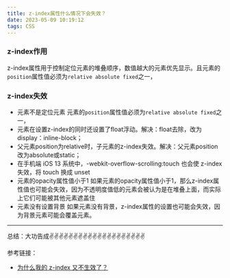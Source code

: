 ```yaml
---
title: z-index属性什么情况下会失效？
date: 2023-05-09 10:19:12
tags: CSS
---
```


<meta name="referrer" content="no-referrer"/>

### z-index作用
z-index属性用于控制定位元素的堆叠顺序，数值越大的元素优先显示。且元素的`position`属性值必须为`relative absolute fixed`之一，

### z-index失效

* 元素不是定位元素
元素的`position`属性值必须为`relative absolute fixed`之一，
* 元素在设置z-index的同时还设置了float浮动。解决：float去除，改为display：inline-block；
* 父元素position为relative时，子元素的z-index失效。解决：父元素position改为absolute或static；
* 在手机端 iOS 13 系统中，-webkit-overflow-scrolling:touch 也会使 z-index 失效，将 touch 换成 unset
* 元素的opacity属性值小于1
如果元素的opacity属性值小于1，那么z-index属性值也可能会失效，因为不透明度值低的元素会被认为是在堆叠上面，而实际上它们可能被其他元素遮盖住
* 元素没有设置背景
如果元素没有背景，z-index属性的设置也可能会失效，因为背景元素可能会覆盖元素。

---
总结：大功告成✌️✌️✌️✌️✌️✌️✌️✌️✌️✌️✌️✌️✌️✌️✌️✌️✌️✌️✌️✌️



参考链接：
* [为什么我的 z-index 又不生效了？](https://mp.weixin.qq.com/s?__biz=Mzk0NTI2NDgxNQ==&mid=2247485708&idx=1&sn=e0bbc4755dc078402697a075ff3c0d05&chksm=c31948ccf46ec1da01851d7c8e585e07e0bb5088996cf60bf1ef779b4a54d7c8584a17da4796#rd)